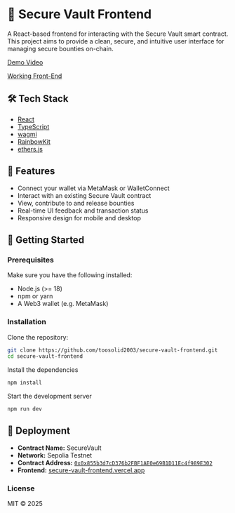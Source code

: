 # 🔐 Secure Vault Frontend

A React-based frontend for interacting with the Secure Vault smart contract. This project aims to provide a clean, secure, and intuitive user interface for managing secure bounties on-chain.

[Demo Video](https://www.loom.com/share/aca10764b90e4f50a598b2ca9518805f?sid=b2a43eb9-32ac-40bb-898f-51aa77014f76)

[Working Front-End](https://secure-vault-frontend.vercel.app) 

## 🛠️ Tech Stack

- [React](https://reactjs.org/)
- [TypeScript](https://www.typescriptlang.org/)
- [wagmi](https://wagmi.sh/)
- [RainbowKit](https://rainbowkit.com/)
- [ethers.js](https://docs.ethers.org/)

## 🚀 Features

- Connect your wallet via MetaMask or WalletConnect
- Interact with an existing Secure Vault contract
- View, contribute to and release bounties
- Real-time UI feedback and transaction status
- Responsive design for mobile and desktop

## 🧰 Getting Started

### Prerequisites

Make sure you have the following installed:

- Node.js (>= 18)
- npm or yarn
- A Web3 wallet (e.g. MetaMask)

### Installation

Clone the repository:

```bash
git clone https://github.com/toosolid2003/secure-vault-frontend.git
cd secure-vault-frontend
```

Install the dependencies
```bash
npm install
```

Start the development server
```bash
npm run dev
```

## 🚀 Deployment

- **Contract Name:** SecureVault
- **Network:** Sepolia Testnet
- **Contract Address:** [`0x0x855b3d7cD376b2FBF1AE0e69B1D11Ec4f989E302`](https://sepolia.etherscan.io/address/0x855b3d7cD376b2FBF1AE0e69B1D11Ec4f989E302)
- **Frontend:** [secure-vault-frontend.vercel.app](https://secure-vault-frontend.vercel.app)

### License
MIT © 2025
